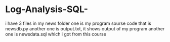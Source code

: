 # Log-Analysis-SQL-
i have 3 files in my news folder
one is my program sourse code that is newsdb.py
another one is output.txt, it shows output of my program
another one is newsdata.sql which i got from this course
